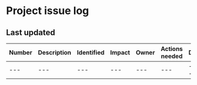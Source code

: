 # Project issue log

## Last updated

Number|Description|Identified|Impact|Owner|Actions needed|Due|Update|O/C
---|---|---|---|---|---|---|---|---
---|---|---|---|---|---|---|---|---
